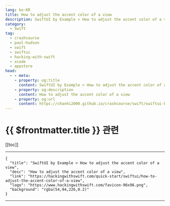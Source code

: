 ```yaml
---
lang: ko-KR
title: How to adjust the accent color of a view
description: SwiftUI by Example > How to adjust the accent color of a view
category:
  - Swift
tag: 
  - crashcourse
  - paul-hudson
  - swift
  - swiftui
  - hacking-with-swift
  - xcode
  - appstore
head:
  - - meta:
    - property: og:title
      content: SwiftUI by Example > How to adjust the accent color of a view
    - property: og:description
      content: How to adjust the accent color of a view
    - property: og:url
      content: https://chanhi2000.github.io/crashcourse/swift/swiftui-by-example/16-transforming-views/how-to-adjust-the-accent-color-of-a-view.html
---
```


# {{ $frontmatter.title }} 관련

[[toc]]

---

```component VPCard
{
  "title": "SwiftUI by Example > How to adjust the accent color of a view",
  "desc": "How to adjust the accent color of a view",
  "link": "https://hackingwithswift.com/quick-start/swiftui/how-to-adjust-the-accent-color-of-a-view",
  "logo": "https://www.hackingwithswift.com/favicon-96x96.png",
  "background": "rgba(54,94,226,0.2)"
}
```

---

<TagLinks />